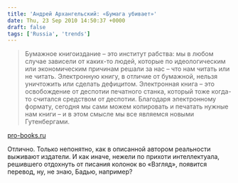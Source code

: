 ```yaml
---
title: 'Андрей Архангельский: «Бумага убивает»'
date: Thu, 23 Sep 2010 14:50:37 +0000
draft: false
tags: ['Russia', 'trends']
---
```


> Бумажное книгоиздание – это институт рабства: мы в любом случае зависели от каких-то людей, которые по идеологическим или экономическим причинам решали за нас – что нам читать или не читать. Электронную книгу, в отличие от бумажной, нельзя уничтожить или сделать дефицитом. Электронная книга – это освобождение от деспотии печатного станка, который тоже когда-то считался средством от деспотии. Благодаря электронному формату, сегодня мы сами можем копировать и печатать нужные нам книги – и в этом смысле мы все являемся новыми Гутенбергами.

[pro-books.ru](http://pro-books.ru/node/5197)

Отлично. Только непонятно, как в описанной автором реальности выживают издатели. И как иначе, нежели по прихоти интеллектуала, решившего отдохнуть от писания колонок во «Взгляд», появится перевод, ну, не знаю, Бадью, например?